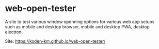 # web-open-tester
A site to test various window openning options for various web app setups
such as mobile and desktop browser, mobile and desktop PWA, desktop electron.

Site: https://koden-km.github.io/web-open-tester/
